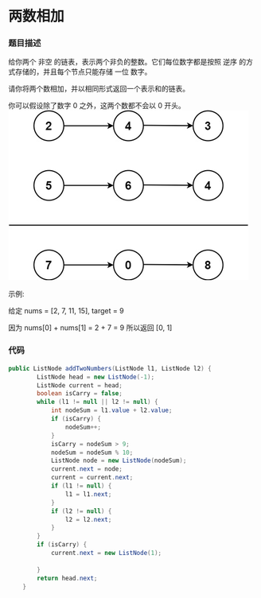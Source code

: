 两数相加
===
### 题目描述
给你两个 非空 的链表，表示两个非负的整数。它们每位数字都是按照 逆序 的方式存储的，并且每个节点只能存储 一位 数字。

请你将两个数相加，并以相同形式返回一个表示和的链表。

你可以假设除了数字 0 之外，这两个数都不会以 0 开头。
![题目](./img/2.jpg)


示例:

给定 nums = [2, 7, 11, 15], target = 9

因为 nums[0] + nums[1] = 2 + 7 = 9
所以返回 [0, 1]

### 代码
```java
public ListNode addTwoNumbers(ListNode l1, ListNode l2) {
        ListNode head = new ListNode(-1);
        ListNode current = head;
        boolean isCarry = false;
        while (l1 != null || l2 != null) {
            int nodeSum = l1.value + l2.value;
            if (isCarry) {
                nodeSum++;
            }
            isCarry = nodeSum > 9;
            nodeSum = nodeSum % 10;
            ListNode node = new ListNode(nodeSum);
            current.next = node;
            current = current.next;
            if (l1 != null) {
                l1 = l1.next;
            }
            if (l2 != null) {
                l2 = l2.next;
            }
        }
        if (isCarry) {
            current.next = new ListNode(1);

        }
        return head.next;
    }
```
